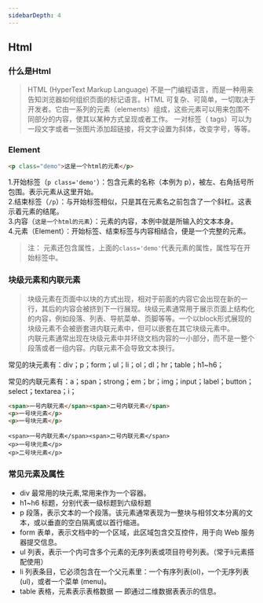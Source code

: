 ```yaml
---
sidebarDepth: 4
---
```


## Html

### 什么是Html
> HTML (HyperText Markup Language) 不是一门编程语言，而是一种用来告知浏览器如何组织页面的标记语言。HTML 可复杂、可简单，一切取决于开发者。它由一系列的元素（elements）组成，这些元素可以用来包围不同部分的内容，使其以某种方式呈现或者工作。 一对标签（ tags）可以为一段文字或者一张图片添加超链接，将文字设置为斜体，改变字号，等等。

### Element

``` html
<p class="demo">这是一个html的元素</p>
```
1.开始标签（`p class='demo'`）：包含元素的名称（本例为 p），被左、右角括号所包围。表示元素从这里开始。   
2.结束标签（`/p`）：与开始标签相似，只是其在元素名之前包含了一个斜杠。这表示着元素的结尾。     
3.内容（`这是一个html的元素`）：元素的内容，本例中就是所输入的文本本身。    
4.元素（Element）：开始标签、结束标签与内容相结合，便是一个完整的元素。   

> 注： 元素还包含属性，上面的`class='demo'`代表元素的属性，属性写在开始标签中。

### 块级元素和内联元素
> 块级元素在页面中以块的方式出现，相对于前面的内容它会出现在新的一行，其后的内容会被挤到下一行展现。块级元素通常用于展示页面上结构化的内容，例如段落、列表、导航菜单、页脚等等。一个以block形式展现的块级元素不会被嵌套进内联元素中，但可以嵌套在其它块级元素中。   
内联元素通常出现在块级元素中并环绕文档内容的一小部分，而不是一整个段落或者一组内容。内联元素不会导致文本换行。

常见的块元素有：div；p；form；ul；li；ol；dl；hr；table；h1~h6；

常见的内联元素有：a；span；strong；em；br；img；input；label；button；select；textarea；i；


``` html
<span>一号内联元素</span><span>二号内联元素</span>
<p>一号块元素</p>
<p>一号块元素</p>
```
``` webview
<span>一号内联元素</span><span>二号内联元素</span>
<p>一号块元素</p>
<p>二号块元素</p>
```

### 常见元素及属性

* div 最常用的块元素,常用来作为一个容器。
* h1~h6 标题，分别代表一级标题到六级标题
* p 段落，表示文本的一个段落。该元素通常表现为一整块与相邻文本分离的文本，或以垂直的空白隔离或以首行缩进。
* form 表单，表示文档中的一个区域，此区域包含交互控件，用于向 Web 服务器提交信息。
* ul 列表，表示一个内可含多个元素的无序列表或项目符号列表。（常于li元素搭配使用）
* li 列表条目，它必须包含在一个父元素里：一个有序列表(ol)，一个无序列表(ul)，或者一个菜单 (menu)。
* table 表格，元素表示表格数据 — 即通过二维数据表表示的信息。